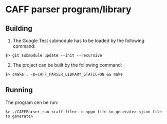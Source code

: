 # CAFF parser program/library

## Building
1. The Google Test submodule has to be loaded by the following command:
```batch
$> git submodule update --init --recursive
```

2. The project can be built by the following command:
```
$> cmake . -D=CAFF_PARSER_LIBRARY_STATIC=ON && make
```

## Running
The program cen be run:
```
$> ./CAFFParser_run <caff file> -o <ppm file to generate> <json file to generate>
```